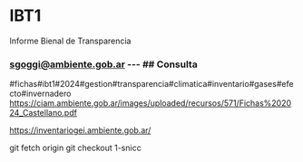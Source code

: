 # IBT1
Informe Bienal de Transparencia
### sgoggi@ambiente.gob.ar --- ## Consulta

#fichas#ibt1#2024#gestion#transparencia#climatica#inventario#gases#efecto#invernadero
https://ciam.ambiente.gob.ar/images/uploaded/recursos/571/Fichas%202024_Castellano.pdf

https://inventariogei.ambiente.gob.ar/

git fetch origin
git checkout 1-snicc
